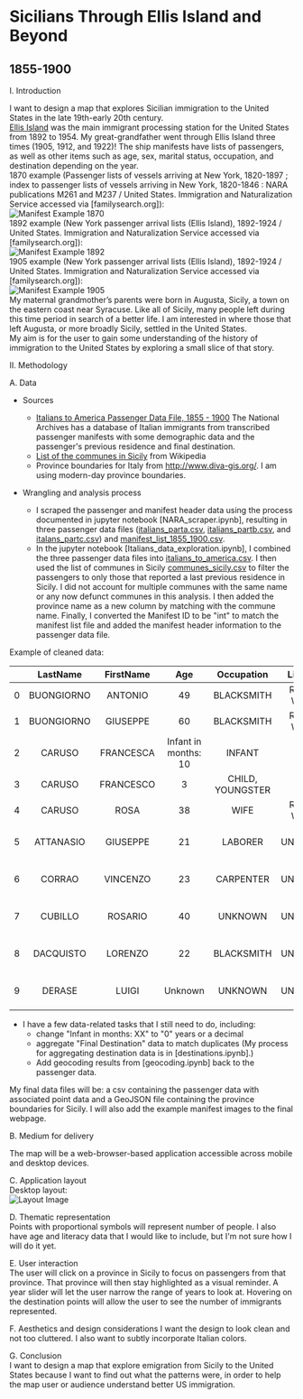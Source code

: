 # Sicilians Through Ellis Island and Beyond  
## 1855-1900

I. Introduction

I want to design a map that explores Sicilian immigration to the United States in the late 19th-early 20th century.   
[Ellis Island](https://www.nps.gov/elis/index.htm) was the main immigrant processing station for the United States from 1892 to 1954. My great-grandfather went through Ellis Island three times (1905, 1912, and 1922)! The ship manifests have lists of passengers, as well as other items such as age, sex, marital status, occupation, and destination depending on the year.  
1870 example (Passenger lists of vessels arriving at New York, 1820-1897 ; index to passenger lists of vessels arriving in New York, 1820-1846 : NARA publications M261 and M237 / United States. Immigration and Naturalization Service accessed via [familysearch.org]):  
![Manifest Example 1870](images/ManifestExample1870.jpg "1870")  
1892 example (New York passenger arrival lists (Ellis Island), 1892-1924 / United States. Immigration and Naturalization Service accessed via [familysearch.org]):  
![Manifest Example 1892](images/ManifestExample1892.jpg "1892")  
1905 example (New York passenger arrival lists (Ellis Island), 1892-1924 / United States. Immigration and Naturalization Service accessed via [familysearch.org]):  
![Manifest Example 1905](images/ManifestExample1905.jpg "1905")  
My maternal grandmother’s parents were born in Augusta, Sicily, a town on the eastern coast near Syracuse. Like all of Sicily, many people left during this time period in search of a better life. I am interested in where those that left Augusta, or more broadly Sicily, settled in the United States.  
My aim is for the user to gain some understanding of the history of immigration to the United States by exploring a small slice of that story.

II. Methodology

 A. Data

+ Sources
    + [Italians to America Passenger Data File, 1855 - 1900](https://aad.archives.gov/aad/series-description.jsp?s=4433&cat=GP44&bc=,sl&col=1002) The National Archives has a database of Italian immigrants from transcribed passenger manifests with some demographic data and the passenger's previous residence and final destination.
    + [List of the communes in Sicily](https://en.wikipedia.org/wiki/List_of_communes_of_Sicily) from Wikipedia
    + Province boundaries for Italy from http://www.diva-gis.org/. I am using modern-day province boundaries.

+ Wrangling and analysis process
    + I scraped the passenger and manifest header data using the process documented in jupyter notebook [NARA_scraper.ipynb], resulting in three passenger data files ([italians_parta.csv](data/italians_parta.csv), [italians_partb.csv](data/italians_partb.csv), and [italans_partc.csv](data/italians_partc.csv)) and [manifest_list_1855_1900.csv](data/manifest_list_1855_1900.csv).  
    + In the jupyter notebook [Italians_data_exploration.ipynb], I combined the three passenger data files into [italians_to_america.csv](data/italians_to_america.csv). I then used the list of communes in Sicily [communes_sicily.csv](data/communes_sicily.csv) to filter the passengers to only those that reported a last previous residence in Sicily. I did not account for multiple communes with the same name or any now defunct communes in this analysis. I then added the province name as a new column by matching with the commune name. Finally, I converted the Manifest ID to be "int" to match the manifest list file and added the manifest header information to the passenger data file.

Example of cleaned data:

||**LastName**|**FirstName**|**Age**|**Occupation**|**Literacy**|**CountryofOrigin**|**CityTownofLastResidence**|**DestinationCityTown**|**TransitTravelCompartment**|**ManifestID**|**Province**|**ShipName**|**Port**|**Arrival**|
|:-----:|:-----:|:-----:|:-----:|:-----:|:-----:|:-----:|:-----:|:-----:|:-----:|:-----:|:-----:|:-----:|:-----:|:-----:|
|0|BUONGIORNO|ANTONIO|49|BLACKSMITH|READ & WRITE|ITALY|SCIACCA|NEW YORK|Return trip to USA - non US Citizen [Transit];...|82236|Agrigento|EMS|NAPLES|12/29/1892|
|1|BUONGIORNO|GIUSEPPE|60|BLACKSMITH|READ & WRITE|ITALY|SCIACCA|NEW YORK|Return trip to USA - non US Citizen [Transit];...|82236|Agrigento|EMS|NAPLES|12/29/1892|
|2|CARUSO|FRANCESCA|Infant in months: 10|INFANT|NO|ITALY|SCIACCA|NEW YORK|Return trip to USA - non US Citizen [Transit];...|82236|Agrigento|EMS|NAPLES|12/29/1892|
|3|CARUSO|FRANCESCO|3|CHILD, YOUNGSTER|NO|ITALY|SCIACCA|NEW YORK|Return trip to USA - non US Citizen [Transit];...|82236|Agrigento|EMS|NAPLES|12/29/1892|
|4|CARUSO|ROSA|38|WIFE|READ & WRITE|ITALY|SCIACCA|NEW YORK|Return trip to USA - non US Citizen [Transit];...|82236|Agrigento|EMS|NAPLES|12/29/1892|
|5|ATTANASIO|GIUSEPPE|21|LABORER|UNKNOWN|ITALY|PALERMO|NEW YORK|Staying in the USA [Transit]; Stowaway [Travel]|80591|Palermo|GOTTARDO|ANTWERP|11/30/1884|
|6|CORRAO|VINCENZO|23|CARPENTER|UNKNOWN|ITALY|PALERMO|NEW YORK|Staying in the USA [Transit]; Stowaway [Travel]|80591|Palermo|GOTTARDO|ANTWERP|11/30/1884|
|7|CUBILLO|ROSARIO|40|UNKNOWN|UNKNOWN|ITALY|MESSINA|NEW YORK|Staying in the USA [Transit]; Stowaway [Travel]|63|Messina|ALESIA|MESSINA & NAPLES|04/25/1885|
|8|DACQUISTO|LORENZO|22|BLACKSMITH|UNKNOWN|ITALY|PALERMO|NEW YORK|Staying in the USA [Transit]; Stowaway [Travel]|80591|Palermo|GOTTARDO|ANTWERP|11/30/1884|
|9|DERASE|LUIGI|Unknown|UNKNOWN|UNKNOWN|ITALY|MESSINA|NEW YORK|Staying in the USA [Transit]; Stowaway [Travel]|63|Messina|ALESIA|MESSINA & NAPLES|04/25/1885|

 + I have a few data-related tasks that I still need to do, including:
   + change "Infant in months: XX" to "0" years or a decimal
   + aggregate "Final Destination" data to match duplicates (My process for aggregating destination data is in [destinations.ipynb].)
   + Add geocoding results from [geocoding.ipynb] back to the passenger data.  

 My final data files will be: a csv containing the passenger data with associated point data and a GeoJSON file containing the province boundaries for Sicily. I will also add the example manifest images to the final webpage.  

 B. Medium for delivery

 The map will be a web-browser-based application accessible across mobile and desktop devices.

 C. Application layout  
 Desktop layout:  
 ![Layout Image](images/wireframe.JPG "basic layout")

 D. Thematic representation  
 Points with proportional symbols will represent number of people. I also have age and literacy data that I would like to include, but I'm not sure how I will do it yet.

 E. User interaction  
 The user will click on a province in Sicily to focus on passengers from that province. That province will then stay highlighted as a visual reminder. A year slider will let the user narrow the range of years to look at. Hovering on the destination points will allow the user to see the number of immigrants represented.

 F. Aesthetics and design considerations
 I want the design to look clean and not too cluttered. I also want to subtly incorporate Italian colors.

 G. Conclusion  
 I want to design a map that explore emigration from Sicily to the United States because I want to find out what the patterns were, in order to help the map user or audience understand better US immigration.
